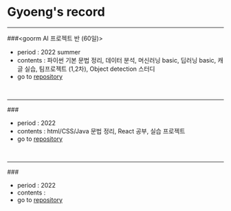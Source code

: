 # Gyoeng's record
<hr/>

###<goorm AI 프로젝트 반 (60일)>
 * period : 2022 summer
 * contents : 파이썬 기본 문법 정리, 데이터 분석, 머신러닝 basic, 딥러닝 basic, 캐글 실습, 팀프로젝트 (1,2차), Object detection 스터디 
 * go to [repository]()
<br/>
<hr/>

###<Infoteam web frontend> 
 * period : 2022 
 * contents : html/CSS/Java 문법 정리, React 공부, 실습 프로젝트 
 * go to [repository]()
<br/>
<hr/>

###<WING AI study>
 * period : 2022 
 * contents : 
 * go to [repository]()
<br/>

<!--
**gyoenge/gyoenge** is a ✨ _special_ ✨ repository because its `README.md` (this file) appears on your GitHub profile.

Here are some ideas to get you started:

- 🔭 I’m currently working on ...
- 🌱 I’m currently learning ...
- 👯 I’m looking to collaborate on ...
- 🤔 I’m looking for help with ...
- 💬 Ask me about ...
- 📫 How to reach me: ...
- 😄 Pronouns: ...
- ⚡ Fun fact: ...
-->

